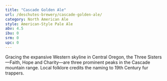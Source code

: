 ```yaml
---
title: "Cascade Golden Ale"
url: /deschutes-brewery/cascade-golden-ale/
category: North American Ale
style: American-Style Pale Ale
abv: 4.5
ibu: 0
srm: 0
upc: 0
---
```

Gracing the expansive Western skyline in Central Oregon, the Three Sisters—Faith, Hope and Charity—are three prominent peaks in the Cascade mountain range.  Local folklore credits the naming to 19th Century fur trappers.
